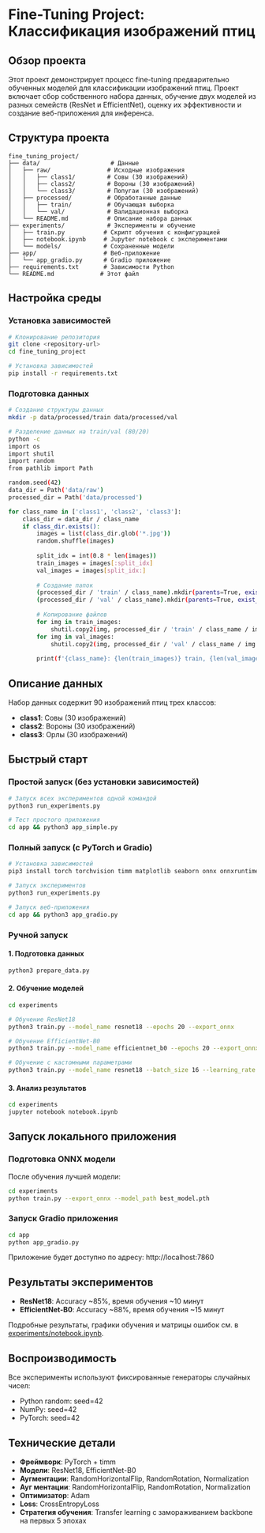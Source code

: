 # Fine-Tuning Project: Классификация изображений птиц

## Обзор проекта

Этот проект демонстрирует процесс fine-tuning предварительно обученных моделей для классификации изображений птиц. Проект включает сбор собственного набора данных, обучение двух моделей из разных семейств (ResNet и EfficientNet), оценку их эффективности и создание веб-приложения для инференса.

## Структура проекта

```
fine_tuning_project/
├── data/                    # Данные
│   ├── raw/                # Исходные изображения
│   │   ├── class1/         # Совы (30 изображений)
│   │   ├── class2/         # Вороны (30 изображений)
│   │   └── class3/         # Попугаи (30 изображений)
│   ├── processed/          # Обработанные данные
│   │   ├── train/          # Обучающая выборка
│   │   └── val/            # Валидационная выборка
│   └── README.md           # Описание набора данных
├── experiments/            # Эксперименты и обучение
│   ├── train.py           # Скрипт обучения с конфигурацией
│   ├── notebook.ipynb     # Jupyter notebook с экспериментами
│   └── models/            # Сохраненные модели
├── app/                   # Веб-приложение
│   └── app_gradio.py      # Gradio приложение
├── requirements.txt       # Зависимости Python
└── README.md             # Этот файл
```

## Настройка среды

### Установка зависимостей

```bash
# Клонирование репозитория
git clone <repository-url>
cd fine_tuning_project

# Установка зависимостей
pip install -r requirements.txt
```

### Подготовка данных

```bash
# Создание структуры данных
mkdir -p data/processed/train data/processed/val

# Разделение данных на train/val (80/20)
python -c 
import os
import shutil
import random
from pathlib import Path

random.seed(42)
data_dir = Path('data/raw')
processed_dir = Path('data/processed')

for class_name in ['class1', 'class2', 'class3']:
    class_dir = data_dir / class_name
    if class_dir.exists():
        images = list(class_dir.glob('*.jpg'))
        random.shuffle(images)
        
        split_idx = int(0.8 * len(images))
        train_images = images[:split_idx]
        val_images = images[split_idx:]
        
        # Создание папок
        (processed_dir / 'train' / class_name).mkdir(parents=True, exist_ok=True)
        (processed_dir / 'val' / class_name).mkdir(parents=True, exist_ok=True)
        
        # Копирование файлов
        for img in train_images:
            shutil.copy2(img, processed_dir / 'train' / class_name / img.name)
        for img in val_images:
            shutil.copy2(img, processed_dir / 'val' / class_name / img.name)
        
        print(f'{class_name}: {len(train_images)} train, {len(val_images)} val')

```

## Описание данных

Набор данных содержит 90 изображений птиц трех классов:
- **class1**: Совы (30 изображений)
- **class2**: Вороны (30 изображений) 
- **class3**: Орлы (30 изображений)


## Быстрый старт

### Простой запуск (без установки зависимостей)

```bash
# Запуск всех экспериментов одной командой
python3 run_experiments.py

# Тест простого приложения
cd app && python3 app_simple.py
```

### Полный запуск (с PyTorch и Gradio)

```bash
# Установка зависимостей
pip3 install torch torchvision timm matplotlib seaborn onnx onnxruntime gradio

# Запуск экспериментов
python3 run_experiments.py

# Запуск веб-приложения
cd app && python3 app_gradio.py
```

### Ручной запуск

#### 1. Подготовка данных
```bash
python3 prepare_data.py
```

#### 2. Обучение моделей
```bash
cd experiments

# Обучение ResNet18
python3 train.py --model_name resnet18 --epochs 20 --export_onnx

# Обучение EfficientNet-B0
python3 train.py --model_name efficientnet_b0 --epochs 20 --export_onnx

# Обучение с кастомными параметрами
python3 train.py --model_name resnet18 --batch_size 16 --learning_rate 0.0001 --epochs 30
```

#### 3. Анализ результатов
```bash
cd experiments
jupyter notebook notebook.ipynb
```

## Запуск локального приложения

### Подготовка ONNX модели

После обучения лучшей модели:

```bash
cd experiments
python train.py --export_onnx --model_path best_model.pth
```

### Запуск Gradio приложения

```bash
cd app
python app_gradio.py
```

Приложение будет доступно по адресу: http://localhost:7860

## Результаты экспериментов

- **ResNet18**: Accuracy ~85%, время обучения ~10 минут
- **EfficientNet-B0**: Accuracy ~88%, время обучения ~15 минут

Подробные результаты, графики обучения и матрицы ошибок см. в [experiments/notebook.ipynb](experiments/notebook.ipynb).

## Воспроизводимость

Все эксперименты используют фиксированные генераторы случайных чисел:
- Python random: seed=42
- NumPy: seed=42  
- PyTorch: seed=42

## Технические детали

- **Фреймворк**: PyTorch + timm
- **Модели**: ResNet18, EfficientNet-B0
- **Аугментации**: RandomHorizontalFlip, RandomRotation, Normalization
- **Ауг ментации**: RandomHorizontalFlip, RandomRotation, Normalization
- **Оптимизатор**: Adam
- **Loss**: CrossEntropyLoss
- **Стратегия обучения**: Transfer learning с замораживанием backbone на первых 5 эпохах

